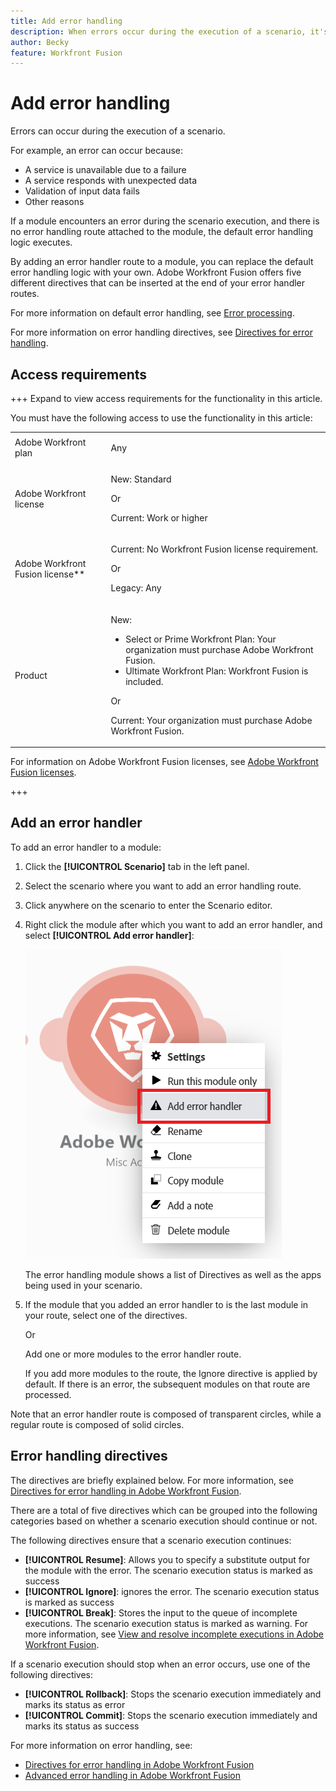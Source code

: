 ```yaml
---
title: Add error handling
description: When errors occur during the execution of a scenario, it's usually because a service is unavailable due to a failure, a service responds with unexpected data, or the validation of input data fails.
author: Becky
feature: Workfront Fusion
---
```

# Add error handling

Errors can occur during the execution of a scenario. 

For example, an error can occur because:

* A service is unavailable due to a failure
* A service responds with unexpected data
* Validation of input data fails
* Other reasons

If a module encounters an error during the scenario execution, and there is no error handling route attached to the module, the default error handling logic executes. 

By adding an error handler route to a module, you can replace the default error handling logic with your own. Adobe Workfront Fusion offers five different directives that can be inserted at the end of your error handler routes. 

For more information on default error handling, see [Error processing](/help/workfront-fusion/references/errors/error-processing.md).

For more information on error handling directives, see [Directives for error handling](/help/workfront-fusion/references/errors/directives-for-error-handling.md).

## Access requirements

+++ Expand to view access requirements for the functionality in this article.

You must have the following access to use the functionality in this article:

<table style="table-layout:auto">
 <col> 
 <col> 
 <tbody> 
  <tr> 
   <td role="rowheader">Adobe Workfront plan</td> 
   <td> <p>Any</p> </td> 
  </tr> 
  <tr data-mc-conditions=""> 
   <td role="rowheader">Adobe Workfront license</td> 
   <td> <p>New: Standard</p><p>Or</p><p>Current: Work or higher</p> </td> 
  </tr> 
  <tr> 
   <td role="rowheader">Adobe Workfront Fusion license**</td> 
   <td>
   <p>Current: No Workfront Fusion license requirement.</p>
   <p>Or</p>
   <p>Legacy: Any </p>
   </td> 
  </tr> 
  <tr> 
   <td role="rowheader">Product</td> 
   <td>
   <p>New:</p> <ul><li>Select or Prime Workfront Plan: Your organization must purchase Adobe Workfront Fusion.</li><li>Ultimate Workfront Plan: Workfront Fusion is included.</li></ul>
   <p>Or</p>
   <p>Current: Your organization must purchase Adobe Workfront Fusion.</p>
   </td> 
  </tr>
 </tbody> 
</table>

<!--For more detail about the information in this table, see [Access requirements in Workfront documentation](/help/quicksilver/administration-and-setup/add-users/access-levels-and-object-permissions/access-level-requirements-in-documentation.md).-->

For information on Adobe Workfront Fusion licenses, see [Adobe Workfront Fusion licenses](/help/workfront-fusion/set-up-and-manage-workfront-fusion/licensing-operations-overview/license-automation-vs-integration.md).

+++

## Add an error handler

To add an error handler to a module:

1. Click the **[!UICONTROL Scenario]** tab in the left panel.
1. Select the scenario where you want to add an error handling route.
1. Click anywhere on the scenario to enter the Scenario editor.
1. Right click the module after which you want to add an error handler, and select **[!UICONTROL Add error handler]**:

    ![](assets/error-handler-route.png)

    The error handling module shows a list of Directives as well as the apps being used in your scenario. 
    
1. If the module that you added an error handler to is the last module in your route, select one of the directives. 

    Or 

    Add one or more modules to the error handler route. 

    If you add more modules to the route, the Ignore directive is applied by default. If there is an error, the subsequent modules on that route are processed.

<!--this is not what the picture shows

>[!BEGINSHADEBOX]

In this example, if an error occurs while executing the [!UICONTROL Create a folder] module, the [!UICONTROL Ignore] directive will be applied automatically and the scenario will move to the next module on the error handler route.

However, if there is no error, the scenario will move to the [!UICONTROL List all files in a folder module] on the regular route.

![](assets/if-there-is-no-error-350x234.png)

>[!ENDSHADEBOX]

-->

Note that an error handler route is composed of transparent circles, while a regular route is composed of solid circles.

## Error handling directives

The directives are briefly explained below. For more information, see [Directives for error handling in Adobe Workfront Fusion](../../workfront-fusion/errors/directives-for-error-handling.md).

There are a total of five directives which can be grouped into the following categories based on whether a scenario execution should continue or not.

The following directives ensure that a scenario execution continues:

* **[!UICONTROL Resume]**: Allows you to specify a substitute output for the module with the error. The scenario execution status is marked as success
* **[!UICONTROL Ignore]**: ignores the error. The scenario execution status is marked as success
* **[!UICONTROL Break]**: Stores the input to the queue of incomplete executions. The scenario execution status is marked as warning. For more information, see [View and resolve incomplete executions in Adobe Workfront Fusion](../../workfront-fusion/scenarios/view-and-resolve-incomplete-executions.md).

If a scenario execution should stop when an error occurs, use one of the following directives:

* **[!UICONTROL Rollback]**: Stops the scenario execution immediately and marks its status as error
* **[!UICONTROL Commit]**: Stops the scenario execution immediately and marks its status as success

For more information on error handling, see:

* [Directives for error handling in Adobe Workfront Fusion](../../workfront-fusion/errors/directives-for-error-handling.md)
* [Advanced error handling in Adobe Workfront Fusion](../../workfront-fusion/errors/advanced-error-handling.md) 




